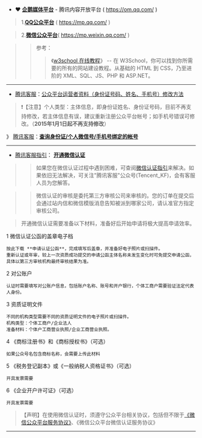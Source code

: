 - ❤ [**企鹅媒体平台**](https://om.qq.com/) - 腾讯内容开放平台 ( https://om.qq.com/ ) 

> 1.[**QQ公众平台**](https://mp.qq.com/) ( https://mp.qq.com/ ) 

> 2.[**微信公众平台**](https://mp.weixin.qq.com/)( https://mp.weixin.qq.com/ ) 

>> 参考：
>>> 《[w3school 在线教程](https://www.w3school.com.cn/)》 -- 在 W3School，你可以找到你所需要的所有的网站建设教程。从基础的 HTML 到 CSS，乃至进阶的 XML、SQL、JS、PHP 和 ASP.NET。

---------------------------------------------------------------------

- [腾讯客服](https://kf.qq.com/)：[公众平台运营者资料（身份证号码、姓名、手机号）修改方法](https://kf.qq.com/faq/120911VrYVrA150527bmIVJZ.html)  
>  ❗【注意】个人类型：主体信息，即身份证姓名、身份证号码，目前不再支持修改，若主体信息有误，建议重新注册公众平台帐号；如手机号错误可修改。（**2015年1月1日起不再支持修改**）

》 [腾讯客服](https://kf.qq.com/)：[**查询身份证/个人微信号/手机号绑定的帐号**](https://kf.qq.com/faq/170419ZbuQJN170419NvYJFV.html)

---------------------------------------------------------------------

- [腾讯客服指引](https://kf.qq.com/)： [**开通微信认证**](http://kf.qq.com/product/weixinmp.html#hid=97)

>> 如果您在微信认证过程中遇到困难，可查阅[微信认证指引](http://kf.qq.com/product/weixinmp.html#hid=97)来解决。如果依旧无法解决，可关注"腾讯客服"公众号(Tencent_KF)，会有客服人员为您解答。

>> 微信认证的审核是委托第三方审核公司来审核的。您的订单在提交后会通过站内信和微信模版消息告知被派到哪家公司，请认准官方指定审核公司。

> 开通微信认证需要准备以下材料，准备好后开始申请将极大提高申请效率。

1 微信认证公函的盖章电子档
```
按此下载 **申请认证公函**，完成填写后盖章，并准备好电子照片或扫描件。
重新认证或年审，较上一次资质成功提交的申请公函主体名称未发生变化时可免提交申请公函，具体以第三方审核机构最终审核结果为准。
```
2 对公账户
```
认证时需要填写对公账户信息，包括账户名称、账号和开户银行，个体工商户需要验证法定代表人身份。
```
3 资质证明文件
```
不同的机构类型需要不同的资质证明文件的电子照片或扫描件。
机构类型：个体工商户/企业法人
准备材料：个体户工商营业执照/企业工商营业执照。
```
4 《商标注册书》和《商标授权书》（可选）
```
如果公众号名包含商标名称，会需要上传此材料
```
5 《税务登记副本》或《一般纳税人资格证书》（可选）
```
开具发票需要
```
6 《企业开户许可证》（可选）
```
开具发票需要
```
>  【声明】在使用微信认证时，须遵守公众平台相关协议，包括但不限于[《微信公众平台服务协议》](https://mp.weixin.qq.com/cgi-bin/readtemplate?t=home/agreement_tmpl&type=info&lang=zh_CN&token=1492716646)、《微信公众平台微信认证服务协议》

---------------------------------------------------------------------

